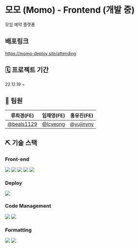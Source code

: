 # 모모 (Momo) - Frontend (개발 중)

모임 예약 플랫폼

## 배포링크
https://momo-deploy.site/attending

## 🗓️ 프로젝트 기간

22.12.19 ~

## 👥 팀원

| 류희경(FE) | 임채영(FE) | 홍유진(FE) |
| :------: | :------: | :------: |
|[@beals1129](https://github.com/beals1129)|[@Icyeong](https://github.com/Icyeong)|[@yujinyny](https://github.com/yujinyny)|

## ⛏️ 기술 스택

### Front-end
<img src="https://img.shields.io/badge/TypeScript-3178C6?style=for-the-badge&logo=TypeScript&logoColor=white"/> <img src="https://img.shields.io/badge/Next.js-000000?style=for-the-badge&logo=Next.js&logoColor=white"/> <img src="https://img.shields.io/badge/recoil-764ABC?style=for-the-badge&logo=recoil&logoColor=white"/> <img src="https://img.shields.io/badge/Styled Components-DB7093?style=for-the-badge&logo=Styled Components&logoColor=white"/> <img src="https://img.shields.io/badge/axios-5A29E4?style=for-the-badge&logo=axios&logoColor=white"/>

### Deploy
<img src="https://img.shields.io/badge/Vercel-000000?style=for-the-badge&logo=Vercel&logoColor=white"/>

### Code Management
<img src="https://img.shields.io/badge/Git-F05032?style=for-the-badge&logo=Git&logoColor=white"/> <img src="https://img.shields.io/badge/GitHub-black?style=for-the-badge&logo=GitHub&logoColor=white"/>

### Formatting
<img src="https://img.shields.io/badge/ESLint-4B32C3?style=for-the-badge&logo=ESLint&logoColor=white"/> <img src="https://img.shields.io/badge/Prettier-F7B93E?style=for-the-badge&logo=Prettier&logoColor=black"/>

